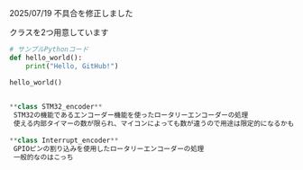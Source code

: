 2025/07/19 不具合を修正しました


クラスを2つ用意しています  


```python
# サンプルPythonコード
def hello_world():
    print("Hello, GitHub!")

hello_world()

  
**class STM32_encoder**  
 STM32の機能であるエンコーダー機能を使ったロータリーエンコーダーの処理  
 使える内部タイマーの数が限られ、マイコンによっても数が違うので用途は限定的になるかも  
  
**class Interrupt_encoder**  
 GPIOピンの割り込みを使用したロータリーエンコーダーの処理  
 一般的なのはこっち

